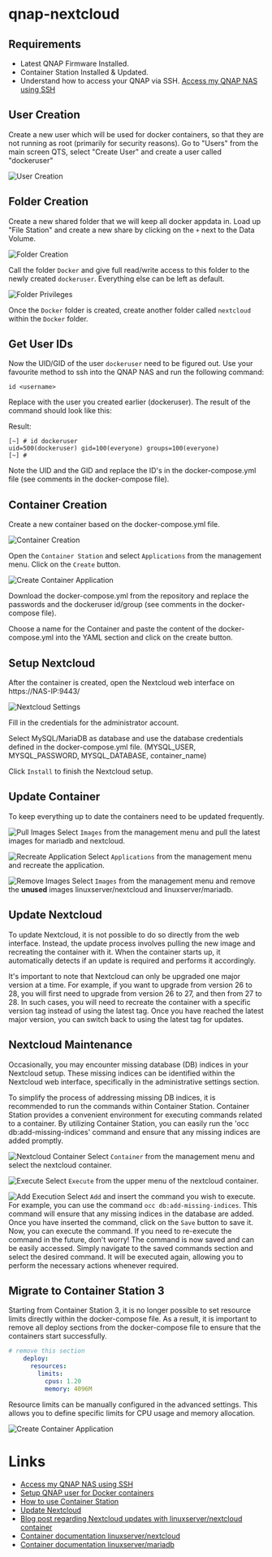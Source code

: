 # qnap-nextcloud

## Requirements

- Latest QNAP Firmware Installed.
- Container Station Installed & Updated.
- Understand how to access your QNAP via SSH.  [Access my QNAP NAS using SSH](https://www.qnap.com/en/how-to/knowledge-base/article/how-do-i-access-my-qnap-nas-using-ssh)

## User Creation
Create a new user which will be used for docker containers, so that they are not running as root (primarily for security reasons). 
Go to "Users" from the main screen QTS, select "Create User" and create a user called "dockeruser"

![User Creation](.attachments/UserCreation.png)


## Folder Creation
Create a new shared folder that we will keep all docker appdata in. Load up "File Station" and create a new share by clicking on the `+` next to the Data Volume.

![Folder Creation](.attachments/FolderCreation.png)

Call the folder `Docker` and give full read/write access to this folder to the newly created `dockeruser`. Everything else can be left as default.

![Folder Privileges](.attachments/FolderPrivileges.png)

Once the `Docker` folder is created, create another folder called `nextcloud` within the `Docker` folder.


## Get User IDs
Now the UID/GID of the user `dockeruser` need to be figured out. Use your favourite method to ssh into the QNAP NAS and run the following command:

```console
id <username>
```

Replace <username> with the user you created earlier (dockeruser). The result of the command should look like this:

Result:
```console
[~] # id dockeruser
uid=500(dockeruser) gid=100(everyone) groups=100(everyone)
[~] #
```

Note the UID and the GID and replace the ID's in the docker-compose.yml file (see comments in the docker-compose file).


## Container Creation
Create a new container based on the docker-compose.yml file.

![Container Creation](.attachments/ContainerCreation.png)

Open the `Container Station` and select `Applications` from the management menu. Click on the `Create` button.

![Create Container Application](.attachments/CreateContainerApplication.png)

Download the docker-compose.yml from the repository and replace the passwords and the dockeruser id/group (see comments in the docker-compose file).

Choose a name for the Container and paste the content of the docker-compose.yml into the YAML section and click on the create button.

## Setup Nextcloud 
After the container is created, open the Nextcloud web interface on https://NAS-IP:9443/

![Nextcloud Settings](.attachments/NextcloudSettings.png)

Fill in the credentials for the administrator account.

Select MySQL/MariaDB as database and use the database credentials defined in the docker-compose.yml file.
(MYSQL_USER, MYSQL_PASSWORD, MYSQL_DATABASE, container_name)

Click `Install` to finish the Nextcloud setup.

## Update Container
To keep everything up to date the containers need to be updated frequently.

![Pull Images](.attachments/ImagePull.png)
Select `Images` from the management menu and pull the latest images for mariadb and nextcloud.

![Recreate Application](.attachments/RecreateApplication.png)
Select `Applications` from the management menu and recreate the application.

![Remove Images](.attachments/RemoveImages.png)
Select `Images` from the management menu and remove the **unused** images linuxserver/nextcloud and linuxserver/mariadb.


## Update Nextcloud
To update Nextcloud, it is not possible to do so directly from the web interface. Instead, the update process involves pulling the new image and recreating the container with it. When the container starts up, it automatically detects if an update is required and performs it accordingly.

It's important to note that Nextcloud can only be upgraded one major version at a time. For example, if you want to upgrade from version 26 to 28, you will first need to upgrade from version 26 to 27, and then from 27 to 28. In such cases, you will need to recreate the container with a specific version tag instead of using the latest tag. Once you have reached the latest major version, you can switch back to using the latest tag for updates.

## Nextcloud Maintenance
Occasionally, you may encounter missing database (DB) indices in your Nextcloud setup. These missing indices can be identified within the Nextcloud web interface, specifically in the administrative settings section.

To simplify the process of addressing missing DB indices, it is recommended to run the commands within Container Station. Container Station provides a convenient environment for executing commands related to a container. By utilizing Container Station, you can easily run the 'occ db:add-missing-indices' command and ensure that any missing indices are added promptly.

![Nextcloud Container](.attachments/NextcloudContainer.png)
Select `Container` from the management menu and select the nextcloud container.

![Execute](.attachments/Execute.png)
Select `Execute` from the upper menu of the nextcloud container.

![Add Execution](.attachments/AddExecution.png)
Select `Add` and insert the command you wish to execute. For example, you can use the command `occ db:add-missing-indices`. This command will ensure that any missing indices in the database are added. 
Once you have inserted the command, click on the `Save` button to save it. Now, you can execute the command. 
If you need to re-execute the command in the future, don't worry! The command is now saved and can be easily accessed. Simply navigate to the saved commands section and select the desired command. It will be executed again, allowing you to perform the necessary actions whenever required.


## Migrate to Container Station 3
Starting from Container Station 3, it is no longer possible to set resource limits directly within the docker-compose file. 
As a result, it is important to remove all deploy sections from the docker-compose file to ensure that the containers start successfully.

```yaml
# remove this section 
    deploy:
      resources:
        limits:
          cpus: 1.20
          memory: 4096M
```
Resource limits can be manually configured in the advanced settings. This allows you to define specific limits for CPU usage and memory allocation.

![Create Container Application](.attachments/ContainerStationResourceLimits.png)

# Links
- [Access my QNAP NAS using SSH](https://www.qnap.com/en/how-to/knowledge-base/article/how-do-i-access-my-qnap-nas-using-ssh)
- [Setup QNAP user for Docker containers](https://www.linuxserver.io/blog/2017-09-17-how-to-setup-containers-on-qnap)
- [How to use Container Station](https://www.qnap.com/en/how-to/tutorial/article/how-to-use-container-station)
- [Update Nextcloud](https://docs.linuxserver.io/images/docker-nextcloud/#updating-nextcloud)
- [Blog post regarding Nextcloud updates with linuxserver/nextcloud container](https://discourse.linuxserver.io/t/upgrading-nextcloud/400)
- [Container documentation linuxserver/nextcloud](https://docs.linuxserver.io/images/docker-nextcloud)
- [Container documentation linuxserver/mariadb](https://docs.linuxserver.io/images/docker-mariadb)
